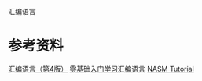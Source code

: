 汇编语言

# 参考资料
[汇编语言（第4版）](https://book.douban.com/subject/35038473/)
[零基础入门学习汇编语言](https://www.bilibili.com/video/BV1Rs411c7HG?spm_id_from=333.337.search-card.all.click&vd_source=d501c9de11575abee55dd45ac5acede6)
[NASM Tutorial](https://cs.lmu.edu/~ray/notes/nasmtutorial/)